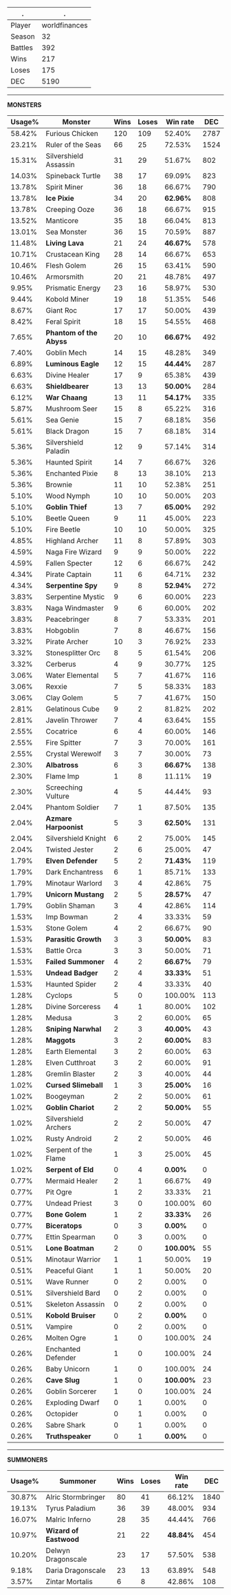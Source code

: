 .|.
|-|-
Player|worldfinances
Season|32
Battles|392
Wins|217
Loses|175
DEC|5190

---
**MONSTERS**

Usage%|Monster|Wins|Loses|Win rate|DEC|
-|-|-|-|-|-|
58.42%|Furious Chicken|120|109|52.40%|2787|
23.21%|Ruler of the Seas|66|25|72.53%|1524|
15.31%|Silvershield Assassin|31|29|51.67%|802|
14.03%|Spineback Turtle|38|17|69.09%|823|
13.78%|Spirit Miner|36|18|66.67%|790|
13.78%|**Ice Pixie**|34|20|**62.96%**|808|
13.78%|Creeping Ooze|36|18|66.67%|915|
13.52%|Manticore|35|18|66.04%|813|
13.01%|Sea Monster|36|15|70.59%|887|
11.48%|**Living Lava**|21|24|**46.67%**|578|
10.71%|Crustacean King|28|14|66.67%|653|
10.46%|Flesh Golem|26|15|63.41%|590|
10.46%|Armorsmith|20|21|48.78%|497|
9.95%|Prismatic Energy|23|16|58.97%|530|
9.44%|Kobold Miner|19|18|51.35%|546|
8.67%|Giant Roc|17|17|50.00%|439|
8.42%|Feral Spirit|18|15|54.55%|468|
7.65%|**Phantom of the Abyss**|20|10|**66.67%**|492|
7.40%|Goblin Mech|14|15|48.28%|349|
6.89%|**Luminous Eagle**|12|15|**44.44%**|287|
6.63%|Divine Healer|17|9|65.38%|439|
6.63%|**Shieldbearer**|13|13|**50.00%**|284|
6.12%|**War Chaang**|13|11|**54.17%**|335|
5.87%|Mushroom Seer|15|8|65.22%|316|
5.61%|Sea Genie|15|7|68.18%|356|
5.61%|Black Dragon|15|7|68.18%|314|
5.36%|Silvershield Paladin|12|9|57.14%|314|
5.36%|Haunted Spirit|14|7|66.67%|326|
5.36%|Enchanted Pixie|8|13|38.10%|213|
5.36%|Brownie|11|10|52.38%|251|
5.10%|Wood Nymph|10|10|50.00%|203|
5.10%|**Goblin Thief**|13|7|**65.00%**|292|
5.10%|Beetle Queen|9|11|45.00%|223|
5.10%|Fire Beetle|10|10|50.00%|325|
4.85%|Highland Archer|11|8|57.89%|303|
4.59%|Naga Fire Wizard|9|9|50.00%|222|
4.59%|Fallen Specter|12|6|66.67%|242|
4.34%|Pirate Captain|11|6|64.71%|232|
4.34%|**Serpentine Spy**|9|8|**52.94%**|272|
3.83%|Serpentine Mystic|9|6|60.00%|223|
3.83%|Naga Windmaster|9|6|60.00%|202|
3.83%|Peacebringer|8|7|53.33%|201|
3.83%|Hobgoblin|7|8|46.67%|156|
3.32%|Pirate Archer|10|3|76.92%|233|
3.32%|Stonesplitter Orc|8|5|61.54%|206|
3.32%|Cerberus|4|9|30.77%|125|
3.06%|Water Elemental|5|7|41.67%|116|
3.06%|Rexxie|7|5|58.33%|183|
3.06%|Clay Golem|5|7|41.67%|150|
2.81%|Gelatinous Cube|9|2|81.82%|202|
2.81%|Javelin Thrower|7|4|63.64%|155|
2.55%|Cocatrice|6|4|60.00%|146|
2.55%|Fire Spitter|7|3|70.00%|161|
2.55%|Crystal Werewolf|3|7|30.00%|73|
2.30%|**Albatross**|6|3|**66.67%**|138|
2.30%|Flame Imp|1|8|11.11%|19|
2.30%|Screeching Vulture|4|5|44.44%|93|
2.04%|Phantom Soldier|7|1|87.50%|135|
2.04%|**Azmare Harpoonist**|5|3|**62.50%**|131|
2.04%|Silvershield Knight|6|2|75.00%|145|
2.04%|Twisted Jester|2|6|25.00%|47|
1.79%|**Elven Defender**|5|2|**71.43%**|119|
1.79%|Dark Enchantress|6|1|85.71%|133|
1.79%|Minotaur Warlord|3|4|42.86%|75|
1.79%|**Unicorn Mustang**|2|5|**28.57%**|47|
1.79%|Goblin Shaman|3|4|42.86%|114|
1.53%|Imp Bowman|2|4|33.33%|59|
1.53%|Stone Golem|4|2|66.67%|90|
1.53%|**Parasitic Growth**|3|3|**50.00%**|83|
1.53%|Battle Orca|3|3|50.00%|71|
1.53%|**Failed Summoner**|4|2|**66.67%**|79|
1.53%|**Undead Badger**|2|4|**33.33%**|51|
1.53%|Haunted Spider|2|4|33.33%|40|
1.28%|Cyclops|5|0|100.00%|113|
1.28%|Divine Sorceress|4|1|80.00%|102|
1.28%|Medusa|3|2|60.00%|65|
1.28%|**Sniping Narwhal**|2|3|**40.00%**|43|
1.28%|**Maggots**|3|2|**60.00%**|83|
1.28%|Earth Elemental|3|2|60.00%|63|
1.28%|Elven Cutthroat|3|2|60.00%|91|
1.28%|Gremlin Blaster|2|3|40.00%|44|
1.02%|**Cursed Slimeball**|1|3|**25.00%**|16|
1.02%|Boogeyman|2|2|50.00%|61|
1.02%|**Goblin Chariot**|2|2|**50.00%**|55|
1.02%|Silvershield Archers|2|2|50.00%|47|
1.02%|Rusty Android|2|2|50.00%|46|
1.02%|Serpent of the Flame|1|3|25.00%|45|
1.02%|**Serpent of Eld**|0|4|**0.00%**|0|
0.77%|Mermaid Healer|2|1|66.67%|49|
0.77%|Pit Ogre|1|2|33.33%|21|
0.77%|Undead Priest|3|0|100.00%|60|
0.77%|**Bone Golem**|1|2|**33.33%**|26|
0.77%|**Biceratops**|0|3|**0.00%**|0|
0.77%|Ettin Spearman|0|3|0.00%|0|
0.51%|**Lone Boatman**|2|0|**100.00%**|55|
0.51%|Minotaur Warrior|1|1|50.00%|19|
0.51%|Peaceful Giant|1|1|50.00%|20|
0.51%|Wave Runner|0|2|0.00%|0|
0.51%|Silvershield Bard|0|2|0.00%|0|
0.51%|Skeleton Assassin|0|2|0.00%|0|
0.51%|**Kobold Bruiser**|0|2|**0.00%**|0|
0.51%|Vampire|0|2|0.00%|0|
0.26%|Molten Ogre|1|0|100.00%|24|
0.26%|Enchanted Defender|1|0|100.00%|24|
0.26%|Baby Unicorn|1|0|100.00%|24|
0.26%|**Cave Slug**|1|0|**100.00%**|23|
0.26%|Goblin Sorcerer|1|0|100.00%|24|
0.26%|Exploding Dwarf|0|1|0.00%|0|
0.26%|Octopider|0|1|0.00%|0|
0.26%|Sabre Shark|0|1|0.00%|0|
0.26%|**Truthspeaker**|0|1|**0.00%**|0|

---
**SUMMONERS**

Usage%|Summoner|Wins|Loses|Win rate|DEC|
-|-|-|-|-|-|
30.87%|Alric Stormbringer|80|41|66.12%|1840|
19.13%|Tyrus Paladium|36|39|48.00%|934|
16.07%|Malric Inferno|28|35|44.44%|766|
10.97%|**Wizard of Eastwood**|21|22|**48.84%**|454|
10.20%|Delwyn Dragonscale|23|17|57.50%|538|
9.18%|Daria Dragonscale|23|13|63.89%|548|
3.57%|Zintar Mortalis|6|8|42.86%|108|
